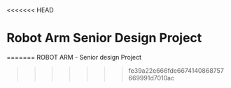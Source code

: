 <<<<<<< HEAD
# Robot Arm Senior Design Project
=======
ROBOT ARM - Senior design Project
>>>>>>> fe39a22e666fde6674140868757669991d7010ac
